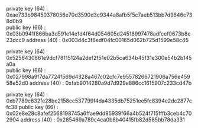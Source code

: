 
private key (64) : 0xae733b98450378056e70d3590d3c9344a8afb5f5c7aeb513bb7d9646c738d0b9  
public key (66) : 0x03b0941f866ba3d591e14e1d4f64d054605d24518997478adfcef0673b8e23dcc9 
address (40) : 0x003d4c3f8edf04fc00165d062b725d1599e58c45

private key (64) : 0x5256430861e9dcf78115124a2def2f51e02b5ca634b45f31e300e54b2b145a0a  
public key (66) : 0x027998a9f7da7724f569d4328a467c02cfc7e95578266721906a756e45958e52d0 
address (40) : 0xfab9014280a9d7d929e886cc1615907c233cd47b

private key (64) : 0xb7789c632fe28be2158cc537799f4da4335db75251ee5fc8394e2dc2877cfc38
public key (66) : 0x02e8e28c8afef2568198745a6ffae9dd95939f66a4b524f715fffb3ceb4c702904
address (40) : 0x285469a789c4ca0b8b40415fb82d585bb78da331